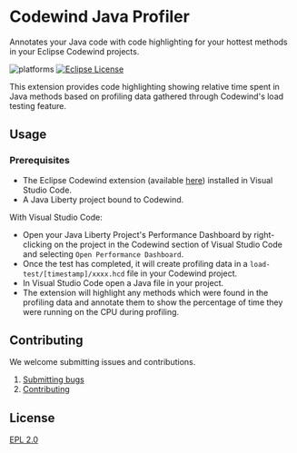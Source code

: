 # Codewind Java Profiler

Annotates your Java code with code highlighting for your hottest methods in your Eclipse Codewind projects.

![platforms](https://img.shields.io/badge/runtime-Java-yellow.svg)
[![Eclipse License](https://img.shields.io/badge/license-Eclipse-brightgreen.svg)](https://github.com/eclipse/codewind-java-profiler/blob/master/LICENSE)

This extension provides code highlighting showing relative time spent in Java methods based on profiling data gathered through Codewind's load testing feature.

## Usage

### Prerequisites

- The Eclipse Codewind extension (available [here](https://marketplace.visualstudio.com/items?itemName=IBM.codewind)) installed in Visual Studio Code.
- A Java Liberty project bound to Codewind.

With Visual Studio Code:

- Open your Java Liberty Project's Performance Dashboard by right-clicking on the project in the Codewind section of Visual Studio Code and selecting `Open Performance Dashboard`.
- Once the test has completed, it will create profiling data in a `load-test/[timestamp]/xxxx.hcd` file in your Codewind project.
- In Visual Studio Code open a Java file in your project.
- The extension will highlight any methods which were found in the profiling data and annotate them to show the percentage of time they were running on the CPU during profiling.

## Contributing

We welcome submitting issues and contributions.

1. [Submitting bugs](https://github.com/eclipse/codewind-java-profiler/issues)
2. [Contributing](CONTRIBUTING.md)

## License

[EPL 2.0](https://github.com/eclipse/codewind-java-profiler/blob/master/LICENSE)
